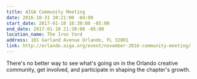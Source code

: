 ```yaml
---
title: AIGA Community Meeting
date: 2016-10-31 10:21:00 -04:00
start_date: 2017-01-10 18:30:00 -05:00
end_date: 2017-01-10 21:30:00 -05:00
location_name: The Iron Yard
address: 101 Garland Avenue Orlando, FL 32801
link: http://orlando.aiga.org/event/november-2016-community-meeting/
---
```


There's no better way to see what's going on in the Orlando creative community, get involved, and participate in shaping the chapter's growth.
